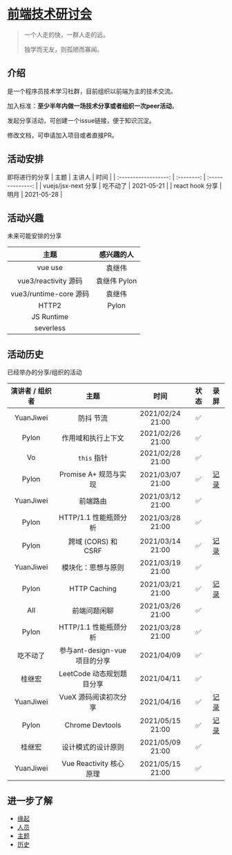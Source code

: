 # [前端技术研讨会](https://github.com/jiweiyuan/frontend)

> 一个人走的快，一群人走的远。
>
> 独学而无友，则孤陋而寡闻。


## 介绍

是一个程序员技术学习社群，目前组织以前端为主的技术交流。

加入标准：**至少半年内做一场技术分享或者组织一次peer活动**。

发起分享活动，可创建一个issue链接，便于知识沉淀。

修改文档，可申请加入项目或者直接PR。


## 活动安排

即将进行的分享
|  主题                 |  主讲人      |       时间     |
| :------------------: | :--------: | :--------------: |
| vuejs/jsx-next 分享      |  吃不动了     |  2021-05-21 |
| react hook 分享           |  明月       |  2021-05-28 |


## 活动兴趣

未来可能安排的分享

|  主题                 |  感兴趣的人 |
| :------------------: |:------: |
| vue use| 袁继伟 |
| vue3/reactivity 源码  | 袁继伟 Pylon|
| vue3/runtime-core 源码 | 袁继伟 |
| HTTP2 | Pylon|
| JS Runtime |
| severless |


## 活动历史
已经举办的分享/组织的活动

|  演讲者 / 组织者   |         主题          |       时间       | 状态 | 录屏 |
| :-------: | :-------------------: | :--------------: | :--: | :--: |
| YuanJiwei |       防抖 节流       | 2021/02/24 21:00 |  ✅   |      |
|   Pylon   |  作用域和执行上下文    | 2021/02/26 21:00 |  ✅   |      |
|    Vo     |     `this`  指针      | 2021/02/28 21:00 |  ✅   |      |
|   Pylon   | Promise A+ 规范与实现 | 2021/03/07 21:00 |  ✅   |[记录](https://www.bilibili.com/video/BV1ov411b7yB)     |
| YuanJiwei |       前端路由        | 2021/03/12 21:00 |  ✅   |      |
| Pylon | HTTP/1.1 性能瓶颈分析 | 2021/03/28 21:00 |  ✅    |      |
|   Pylon   |  跨域 (CORS) 和 CSRF  | 2021/03/14 21:00 |  ✅   | [记录](https://www.bilibili.com/video/BV18N411X7HX)    |
| YuanJiwei |    模块化：思想与原则  | 2021/03/19 21:00 |  ✅  |      |
|   Pylon   |     HTTP Caching      | 2021/03/21 21:00 |  ✅   | [记录](https://www.bilibili.com/video/BV17A411N7NG)   |
| All | 前端问题闲聊 | 2021/03/26 21:00 | ✅    |      |
| Pylon | HTTP/1.1 性能瓶颈分析 | 2021/03/28 21:00 |  ✅    |      |
| 吃不动了 |  参与ant-design-vue项目的分享    |  2021/04/09       |    ✅    |  
| 桂继宏 |  LeetCode 动态规划题目分享    |  2021/04/11       |    ✅    |  
| YuanJiwei | VueX 源码阅读初次分享 | 2021/04/16 |  ✅    |   [记录](https://www.bilibili.com/video/BV1Vi4y1A72u) 
| Pylon |  Chrome Devtools    |  2021/05/15 21:00      |    ✅    |  [记录](https://www.bilibili.com/video/BV1WN411f7yW) 
| 桂继宏 |  设计模式的设计原则    |  2021/05/09 21:00      |    ✅    |  
| YuanJiwei | Vue Reactivity 核心原理 |2021/05/15 21:00|  ✅  |


## 进一步了解

- [缘起](./seminar/introduction.md)
- [人员](./seminar/people.md)
- [主题](./seminar/todo.md)
- [历史](./seminar/history.md)
